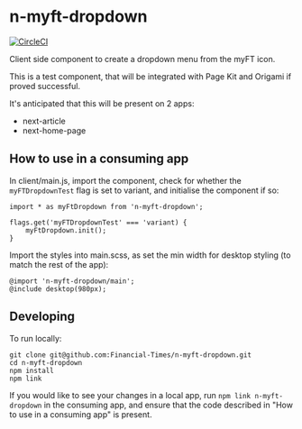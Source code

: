# n-myft-dropdown

[![CircleCI](https://circleci.com/gh/Financial-Times/n-myft-dropdown/tree/main.svg?style=svg&circle-token=c8fadb39490fb006ccb9c3f26b2b05da02c0fcca)](https://circleci.com/gh/Financial-Times/n-myft-dropdown/tree/main)

Client side component to create a dropdown menu from the myFT icon.

This is a test component, that will be integrated with Page Kit and Origami if proved successful.

It's anticipated that this will be present on 2 apps:

- next-article
- next-home-page

## How to use in a consuming app

In client/main.js, import the component, check for whether the `myFTDropdownTest` flag is set to variant, and initialise the component if so:

```
import * as myFtDropdown from 'n-myft-dropdown';

flags.get('myFTDropdownTest' === 'variant) {
	myFtDropdown.init();
}
```

Import the styles into main.scss, as set the min width for desktop styling (to match the rest of the app):
```
@import 'n-myft-dropdown/main';
@include desktop(980px);
```

## Developing

To run locally:
```
git clone git@github.com:Financial-Times/n-myft-dropdown.git
cd n-myft-dropdown
npm install
npm link
```

If you would like to see your changes in a local app, run `npm link n-myft-dropdown` in the consuming app, and ensure that the code described in "How to use in a consuming app" is present.


